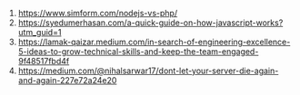 1) https://www.simform.com/nodejs-vs-php/
2) https://syedumerhasan.com/a-quick-guide-on-how-javascript-works?utm_guid=1
3) https://lamak-qaizar.medium.com/in-search-of-engineering-excellence-5-ideas-to-grow-technical-skills-and-keep-the-team-engaged-9f48517fbd4f
4) https://medium.com/@nihalsarwar17/dont-let-your-server-die-again-and-again-227e72a24e20
